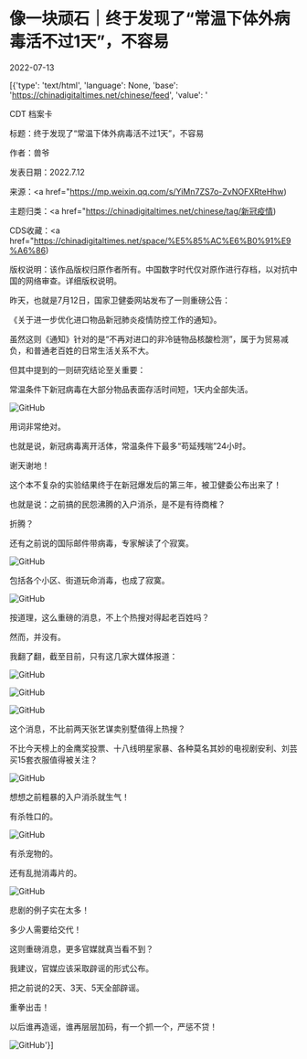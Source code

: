 # 像一块顽石｜终于发现了“常温下体外病毒活不过1天”，不容易

2022-07-13

[{'type': 'text/html', 'language': None, 'base': 'https://chinadigitaltimes.net/chinese/feed', 'value': '

CDT 档案卡

标题：终于发现了“常温下体外病毒活不过1天”，不容易

作者：兽爷

发表日期：2022.7.12

来源：<a href="https://mp.weixin.qq.com/s/YiMn7ZS7o-ZvNOFXRteHhw)

主题归类：<a href="https://chinadigitaltimes.net/chinese/tag/新冠疫情)

CDS收藏：<a href="https://chinadigitaltimes.net/space/%E5%85%AC%E6%B0%91%E9%A6%86)

版权说明：该作品版权归原作者所有。中国数字时代仅对原作进行存档，以对抗中国的网络审查。详细版权说明。





昨天，也就是7月12日，国家卫健委网站发布了一则重磅公告：

《关于进一步优化进口物品新冠肺炎疫情防控工作的通知》。

虽然这则《通知》针对的是“不再对进口的非冷链物品核酸检测”，属于为贸易减负，和普通老百姓的日常生活关系不大。

但其中提到的一则研究结论至关重要：

常温条件下新冠病毒在大部分物品表面存活时间短，1天内全部失活。

![GitHub](https://chinadigitaltimes.net/chinese/files/2022/07/post-684258-62cf189653daf.png)

用词非常绝对。

也就是说，新冠病毒离开活体，常温条件下最多“苟延残喘”24小时。

谢天谢地！

这个本不复杂的实验结果终于在新冠爆发后的第三年，被卫健委公布出来了！

也就是说：之前搞的民怨沸腾的入户消杀，是不是有待商榷？

折腾？

还有之前说的国际邮件带病毒，专家解读了个寂寞。

![GitHub](https://chinadigitaltimes.net/chinese/files/2022/07/post-684258-62cf18965b89f.png)

包括各个小区、街道玩命消毒，也成了寂寞。

![GitHub](https://chinadigitaltimes.net/chinese/files/2022/07/post-684258-62cf189663a7a.gif)

按道理，这么重磅的消息，不上个热搜对得起老百姓吗？

然而，并没有。

我翻了翻，截至目前，只有这几家大媒体报道：

![GitHub](https://chinadigitaltimes.net/chinese/files/2022/07/post-684258-62cf189670119.png)

![GitHub](https://chinadigitaltimes.net/chinese/files/2022/07/post-684258-62cf18967d3e6.png)

![GitHub](https://chinadigitaltimes.net/chinese/files/2022/07/post-684258-62cf1896874ab.png)

这个消息，不比前两天张艺谋卖别墅值得上热搜？

不比今天榜上的金鹰奖投票、十八线明星家暴、各种莫名其妙的电视剧安利、刘芸买15套衣服值得被关注？

![GitHub](https://chinadigitaltimes.net/chinese/files/2022/07/post-684258-62cf18969029b.png)

想想之前粗暴的入户消杀就生气！

有杀牲口的。

![GitHub](https://chinadigitaltimes.net/chinese/files/2022/07/post-684258-62cf18969f901.png)

有杀宠物的。

还有乱抛消毒片的。

![GitHub](https://chinadigitaltimes.net/chinese/files/2022/07/post-684258-62cf1896bb7cb.png)

悲剧的例子实在太多！

多少人需要给交代！

这则重磅消息，更多官媒就真当看不到？

我建议，官媒应该采取辟谣的形式公布。

把之前说的2天、3天、5天全部辟谣。

重拳出击！

以后谁再造谣，谁再层层加码，有一个抓一个，严惩不贷！

![GitHub](https://chinadigitaltimes.net/chinese/files/2022/07/post-684258-62cf1896c5a9a.gif)'}]